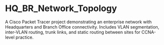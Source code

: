 # HQ_BR_Network_Topology
A Cisco Packet Tracer project demonstrating an enterprise network with Headquarters and Branch Office connectivity. Includes VLAN segmentation, inter-VLAN routing, trunk links, and static routing between sites for CCNA-level practice.
